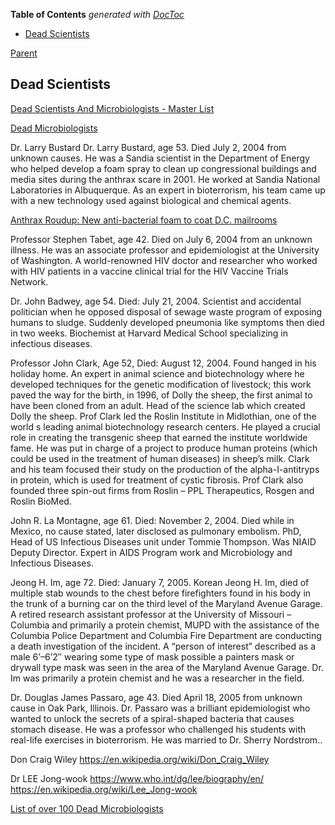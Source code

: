 <!-- START doctoc generated TOC please keep comment here to allow auto update -->
<!-- DON'T EDIT THIS SECTION, INSTEAD RE-RUN doctoc TO UPDATE -->
**Table of Contents**  *generated with [DocToc](https://github.com/thlorenz/doctoc)*

- [Dead Scientists](#dead-scientists)

<!-- END doctoc generated TOC please keep comment here to allow auto update -->

[Parent](#pages/blog/cv19/index)

## Dead Scientists

[Dead Scientists And Microbiologists - Master List](https://rense.com/general62/list.htm)

[Dead Microbiologists](https://rense.com/general96/deadmicro.html)

Dr. Larry Bustard
Dr. Larry Bustard, age 53. Died July 2, 2004 from unknown causes. He was a 
Sandia scientist in the Department of Energy who helped develop a foam spray 
to clean up congressional buildings and media sites during the anthrax scare 
in 2001. He worked at Sandia National Laboratories in Albuquerque. As an expert 
in bioterrorism, his team came up with a new technology used against biological 
and chemical agents.

[Anthrax Roudup: New anti-bacterial foam to coat D.C. mailrooms](https://www.seattlepi.com/news/article/Anthrax-Roudup-New-anti-bacterial-foam-to-coat-1069942.php)

Professor Stephen Tabet, age 42. Died on July 6, 2004 from an unknown illness. 
He was an associate professor and epidemiologist at the University of 
Washington. A world-renowned HIV doctor and researcher who worked with HIV 
patients in a vaccine clinical trial for the HIV Vaccine Trials Network.


Dr. John Badwey, age 54. Died: July 21, 2004.  Scientist and accidental 
politician when he opposed disposal of sewage waste program of exposing 
humans to sludge.  Suddenly developed pneumonia like symptoms then died in two 
weeks.  Biochemist at Harvard Medical School specializing in infectious diseases.

Professor John Clark, Age 52, Died: August 12, 2004.  Found hanged in his 
holiday home.  An expert in animal science and biotechnology where he developed 
techniques for the genetic modification of livestock; this work paved the way 
for the birth, in 1996, of Dolly the sheep, the first animal to have been 
cloned from an adult.  Head of the science lab which created Dolly the sheep. 
Prof Clark led the Roslin Institute in Midlothian, one of the world s leading 
animal biotechnology research centers. He played a crucial role in creating 
the transgenic sheep that earned the institute worldwide fame. He was put in 
charge of a project to produce human proteins (which could be used in the 
treatment of human diseases) in sheep’s milk. Clark and his team focused their 
study on the production of the alpha-I-antitryps in protein, which is used for 
treatment of cystic fibrosis. Prof Clark also founded three spin-out firms 
from Roslin – PPL Therapeutics, Rosgen and Roslin BioMed.

John R. La Montagne, age 61. Died: November 2, 2004.  Died while in Mexico, 
no cause stated, later disclosed as pulmonary embolism.  PhD, Head of US 
Infectious Diseases unit under Tommie Thompson.  Was NIAID Deputy Director.
Expert in AIDS Program work and Microbiology and Infectious Diseases.

Jeong H. Im, age 72. Died: January 7, 2005. Korean Jeong H. Im, died of 
multiple stab wounds to the chest before firefighters found in his body in the 
trunk of a burning car on the third level of the Maryland Avenue Garage.  A 
retired research assistant professor at the University of Missouri – Columbia 
and primarily a protein chemist, MUPD with the assistance of the Columbia 
Police Department and Columbia Fire Department are conducting a death 
investigation of the incident. A “person of interest” described as a 
male 6’–6’2″ wearing some type of mask possible a painters mask or drywall 
type mask was seen in the area of the Maryland Avenue Garage. Dr. Im was 
primarily a protein chemist and he was a researcher in the field.

Dr. Douglas James Passaro, age 43. Died April 18, 2005 from unknown cause in 
Oak Park, Illinois. Dr. Passaro was a brilliant epidemiologist who wanted to 
unlock the secrets of a spiral-shaped bacteria that causes stomach disease. He 
was a professor who challenged his students with real-life exercises in 
bioterrorism. He was married to Dr. Sherry Nordstrom..



Don Craig Wiley
https://en.wikipedia.org/wiki/Don_Craig_Wiley

Dr LEE Jong-wook
https://www.who.int/dg/lee/biography/en/
https://en.wikipedia.org/wiki/Lee_Jong-wook





[List of over 100 Dead Microbiologists](https://prepareforchange.net/2016/02/20/list-of-over-100-dead-microbiologists/)

